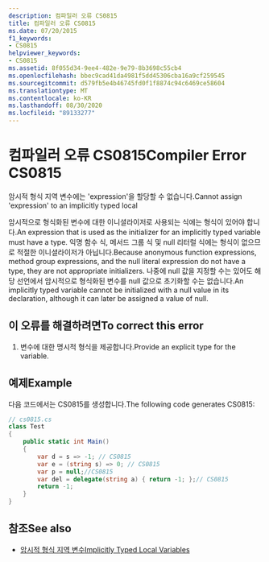 ```yaml
---
description: 컴파일러 오류 CS0815
title: 컴파일러 오류 CS0815
ms.date: 07/20/2015
f1_keywords:
- CS0815
helpviewer_keywords:
- CS0815
ms.assetid: 8f055d34-9ee4-482e-9e79-8b3698c55cb4
ms.openlocfilehash: bbec9cad41da4981f5dd45306cba16a9cf259545
ms.sourcegitcommit: d579fb5e4b46745fd0f1f8874c94c6469ce58604
ms.translationtype: MT
ms.contentlocale: ko-KR
ms.lasthandoff: 08/30/2020
ms.locfileid: "89133277"
---
```

# <a name="compiler-error-cs0815"></a><span data-ttu-id="6d07e-103">컴파일러 오류 CS0815</span><span class="sxs-lookup"><span data-stu-id="6d07e-103">Compiler Error CS0815</span></span>
<span data-ttu-id="6d07e-104">암시적 형식 지역 변수에는 'expression'을 할당할 수 없습니다.</span><span class="sxs-lookup"><span data-stu-id="6d07e-104">Cannot assign 'expression' to an implicitly typed local</span></span>  
  
 <span data-ttu-id="6d07e-105">암시적으로 형식화된 변수에 대한 이니셜라이저로 사용되는 식에는 형식이 있어야 합니다.</span><span class="sxs-lookup"><span data-stu-id="6d07e-105">An expression that is used as the initializer for an implicitly typed variable must have a type.</span></span> <span data-ttu-id="6d07e-106">익명 함수 식, 메서드 그룹 식 및 null 리터럴 식에는 형식이 없으므로 적절한 이니셜라이저가 아닙니다.</span><span class="sxs-lookup"><span data-stu-id="6d07e-106">Because anonymous function expressions, method group expressions, and the null literal expression do not have a type, they are not appropriate initializers.</span></span> <span data-ttu-id="6d07e-107">나중에 null 값을 지정할 수는 있어도 해당 선언에서 암시적으로 형식화된 변수를 null 값으로 초기화할 수는 없습니다.</span><span class="sxs-lookup"><span data-stu-id="6d07e-107">An implicitly typed variable cannot be initialized with a null value in its declaration, although it can later be assigned a value of null.</span></span>  
  
## <a name="to-correct-this-error"></a><span data-ttu-id="6d07e-108">이 오류를 해결하려면</span><span class="sxs-lookup"><span data-stu-id="6d07e-108">To correct this error</span></span>  
  
1. <span data-ttu-id="6d07e-109">변수에 대한 명시적 형식을 제공합니다.</span><span class="sxs-lookup"><span data-stu-id="6d07e-109">Provide an explicit type for the variable.</span></span>  
  
## <a name="example"></a><span data-ttu-id="6d07e-110">예제</span><span class="sxs-lookup"><span data-stu-id="6d07e-110">Example</span></span>  
 <span data-ttu-id="6d07e-111">다음 코드에서는 CS0815를 생성합니다.</span><span class="sxs-lookup"><span data-stu-id="6d07e-111">The following code generates CS0815:</span></span>  
  
```csharp  
// cs0815.cs  
class Test  
{  
    public static int Main()  
    {  
        var d = s => -1; // CS0815  
        var e = (string s) => 0; // CS0815  
        var p = null;//CS0815  
        var del = delegate(string a) { return -1; };// CS0815  
        return -1;  
    }  
}  
```  
  
## <a name="see-also"></a><span data-ttu-id="6d07e-112">참조</span><span class="sxs-lookup"><span data-stu-id="6d07e-112">See also</span></span>

- [<span data-ttu-id="6d07e-113">암시적 형식 지역 변수</span><span class="sxs-lookup"><span data-stu-id="6d07e-113">Implicitly Typed Local Variables</span></span>](../programming-guide/classes-and-structs/implicitly-typed-local-variables.md)
